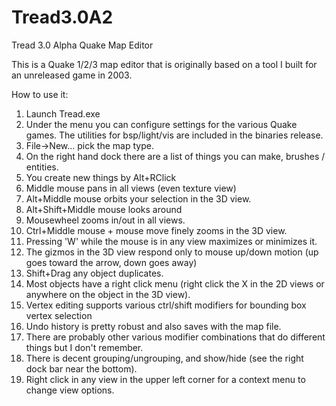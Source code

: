 # Tread3.0A2
Tread 3.0 Alpha Quake Map Editor

This is a Quake 1/2/3 map editor that is originally based on a tool I built for an unreleased game in 2003.

How to use it:

1) Launch Tread.exe
2) Under the menu you can configure settings for the various Quake games. The utilities for bsp/light/vis are included in the binaries release.
3) File->New... pick the map type.
4) On the right hand dock there are a list of things you can make, brushes / entities.
5) You create new things by Alt+RClick
6) Middle mouse pans in all views (even texture view)
7) Alt+Middle mouse orbits your selection in the 3D view.
8) Alt+Shift+Middle mouse looks around
9) Mousewheel zooms in/out in all views.
10) Ctrl+Middle mouse + mouse move finely zooms in the 3D view.
11) Pressing 'W' while the mouse is in any view maximizes or minimizes it.
12) The gizmos in the 3D view respond only to mouse up/down motion (up goes toward the arrow, down goes away)
13) Shift+Drag any object duplicates.
14) Most objects have a right click menu (right click the X in the 2D views or anywhere on the object in the 3D view).
15) Vertex editing supports various ctrl/shift modifiers for bounding box vertex selection
16) Undo history is pretty robust and also saves with the map file.
17) There are probably other various modifier combinations that do different things but I don't remember.
18) There is decent grouping/ungrouping, and show/hide (see the right dock bar near the bottom).
19) Right click in any view in the upper left corner for a context menu to change view options.
